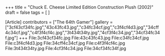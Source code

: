 +++
title = "Chuck E. Cheese Limited Edition Construction Plush (2002)"
draft = false
tags = [ ]

[Article]
contributors = ["The 64th Gamer"]
gallery = ["3cf43cf34fc.jpg","43c43fc43.jpg","c34fc34cf.jpg","c3f4cf4d3.jpg","34cff4c34cf.jpg","c4f3f4cf4c.jpg","3t434t34ty.jpg","4cf3f4c34.jpg","34cf34fc34f.jpg"]
+++
<gallery>
File:3cf43cf34fc.jpg
File:43c43fc43.jpg
File:c34fc34cf.jpg
File:c3f4cf4d3.jpg
File:34cff4c34cf.jpg
File:c4f3f4cf4c.jpg
File:3t434t34ty.jpg
File:4cf3f4c34.jpg
File:34cf34fc34f.jpg
</gallery>